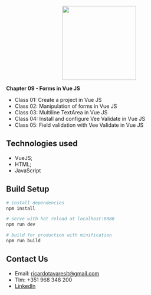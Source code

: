 <p align="center"><img src="https://www.vectorlogo.zone/logos/vuejs/vuejs-ar21.svg" width="200px"></p>

<b>Chapter 09 - Forms in Vue JS</b>

- Class 01: Create a project in Vue JS
- Class 02: Manipulation of forms in Vue JS
- Class 03: Multiline TextArea in Vue JS
- Class 04: Install and configure Vee Validate in Vue JS
- Class 05: Field validation with Vee Validate in Vue JS

## Technologies used

- VueJS;
- HTML;
- JavaScript


## Build Setup

``` bash
# install dependencies
npm install

# serve with hot reload at localhost:8080
npm run dev

# build for production with minification
npm run build
```

## Contact Us

- Email: ricardotavaresit@gmail.com
- Tlm: +351 968 348 200
- [LinkedIn](https://www.linkedin.com/in/ricardotavaresit/)
